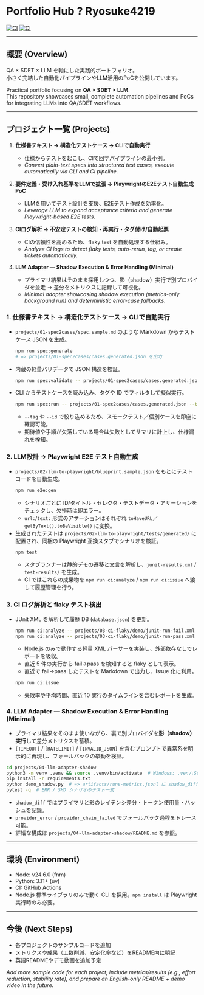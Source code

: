 # Portfolio Hub ? Ryosuke4219

[![CI](https://github.com/Ryosuke4219/portfolio/actions/workflows/ci.yml/badge.svg?branch=main)](https://github.com/Ryosuke4219/portfolio/actions/workflows/ci.yml)
[![CI](https://github.com/Ryosuke4219/portfolio/actions/workflows/ci.yml/badge.svg)](https://github.com/Ryosuke4219/portfolio/actions/workflows/ci.yml)

---

## 概要 (Overview)
QA × SDET × LLM を軸にした実践的ポートフォリオ。  
小さく完結した自動化パイプラインやLLM活用のPoCを公開しています。  

Practical portfolio focusing on **QA × SDET × LLM**.  
This repository showcases small, complete automation pipelines and PoCs for integrating LLMs into QA/SDET workflows.  

---

## プロジェクト一覧 (Projects)
1. **仕様書テキスト → 構造化テストケース → CLIで自動実行**  
   - 仕様からテストを起こし、CIで回すパイプラインの最小例。  
   - _Convert plain-text specs into structured test cases, execute automatically via CLI and CI pipeline._

2. **要件定義・受け入れ基準をLLMで拡張 → PlaywrightのE2Eテスト自動生成PoC**  
   - LLMを用いてテスト設計を支援、E2Eテスト作成を効率化。  
   - _Leverage LLM to expand acceptance criteria and generate Playwright-based E2E tests._

3. **CIログ解析 → 不安定テストの検知・再実行・タグ付け/自動起票**
   - CIの信頼性を高めるため、flaky test を自動処理する仕組み。
   - _Analyze CI logs to detect flaky tests, auto-rerun, tag, or create tickets automatically._

4. **LLM Adapter — Shadow Execution & Error Handling (Minimal)**
   - プライマリ結果はそのまま採用しつつ、影（shadow）実行で別プロバイダを並走 → 差分をメトリクスに記録して可視化。
   - _Minimal adapter showcasing shadow execution (metrics-only background run) and deterministic error-case fallbacks._

### 1. 仕様書テキスト → 構造化テストケース → CLIで自動実行

- `projects/01-spec2cases/spec.sample.md` のような Markdown からテストケース JSON を生成。
  ```bash
  npm run spec:generate
  # => projects/01-spec2cases/cases.generated.json を出力
  ```
- 内蔵の軽量バリデータで JSON 構造を検証。
  ```bash
  npm run spec:validate -- projects/01-spec2cases/cases.generated.json
  ```
- CLI からテストケースを読み込み、タグや ID でフィルタして擬似実行。
  ```bash
  npm run spec:run -- projects/01-spec2cases/cases.generated.json --tag smoke
  ```
  - `--tag` や `--id` で絞り込めるため、スモークテスト／個別ケースを即座に確認可能。
  - 期待値や手順が欠落している場合は失敗としてサマリに計上し、仕様漏れを検知。

### 2. LLM設計 → Playwright E2E テスト自動生成

- `projects/02-llm-to-playwright/blueprint.sample.json` をもとにテストコードを自動生成。
  ```bash
  npm run e2e:gen
  ```
  - シナリオごとに ID/タイトル・セレクタ・テストデータ・アサーションをチェックし、欠損時は即エラー。
  - `url:`/`text:` 形式のアサーションはそれぞれ `toHaveURL`／`getByText().toBeVisible()` に変換。
- 生成されたテストは `projects/02-llm-to-playwright/tests/generated/` に配置され、同梱の Playwright 互換スタブでシナリオを検証。
  ```bash
  npm test
  ```
  - スタブランナーは静的デモの遷移と文言を解析し、`junit-results.xml` / `test-results/` を生成。
  - CI ではこれらの成果物を `npm run ci:analyze` / `npm run ci:issue` へ渡して履歴管理を行う。

### 3. CI ログ解析と flaky テスト検出

- JUnit XML を解析して履歴 DB (`database.json`) を更新。
  ```bash
  npm run ci:analyze -- projects/03-ci-flaky/demo/junit-run-fail.xml
  npm run ci:analyze -- projects/03-ci-flaky/demo/junit-run-pass.xml
  ```
  - Node.js のみで動作する軽量 XML パーサーを実装し、外部依存なしでレポートを吸収。
  - 直近 5 件の実行から fail→pass を検知すると flaky として表示。
  - 直近で fail→pass したテストを Markdown で出力し、Issue 化に利用。
  ```bash
  npm run ci:issue
  ```
  - 失敗率や平均時間、直近 10 実行のタイムラインを含むレポートを生成。

### 4. LLM Adapter — Shadow Execution & Error Handling (Minimal)

- プライマリ結果をそのまま使いながら、裏で別プロバイダを**影（shadow）実行**して差分メトリクスを蓄積。
- `[TIMEOUT]` / `[RATELIMIT]` / `[INVALID_JSON]` を含むプロンプトで異常系を明示的に再現し、フォールバックの挙動を検証。

```bash
cd projects/04-llm-adapter-shadow
python3 -m venv .venv && source .venv/bin/activate  # Windows: .venv\Scripts\activate
pip install -r requirements.txt
python demo_shadow.py  # => artifacts/runs-metrics.jsonl に shadow_diff / provider_success を記録
pytest -q  # ERR / SHD シナリオのテスト一式
```

- `shadow_diff` ではプライマリと影のレイテンシ差分・トークン使用量・ハッシュを記録。
- `provider_error` / `provider_chain_failed` でフォールバック過程をトレース可能。
- 詳細な構成は `projects/04-llm-adapter-shadow/README.md` を参照。

---

## 環境 (Environment)
- Node: v24.6.0 (fnm)
- Python: 3.11+ (uv)
- CI: GitHub Actions
- Node.js 標準ライブラリのみで動く CLI を採用。`npm install` は Playwright 実行時のみ必要。

---

## 今後 (Next Steps)
- 各プロジェクトのサンプルコードを追加  
- メトリクスや成果（工数削減、安定化率など）をREADME内に明記  
- 英語READMEやデモ動画を追加予定  

_Add more sample code for each project, include metrics/results (e.g., effort reduction, stability rate), and prepare an English-only README + demo video in the future._

